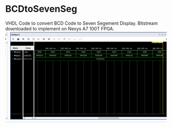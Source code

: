 # BCDtoSevenSeg
VHDL Code to convert BCD Code to Seven Segement Display. Bitstream downloaded to implement on Nexys A7 100T FPGA.
![](/image/BCDto7SegWaveform.png)
